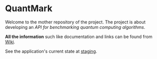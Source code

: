 # QuantMark

Welcome to the mother repository of the project. The project is about developing an _API for benchmarking quantum computing algorithms_.

__All the information__ such like documentation and links can be found from [Wiki](https://github.com/quantum-ohtu/QuantMark/wiki).

See the application's current state at [staging](https://ohtup-staging.cs.helsinki.fi/qleader/). 
